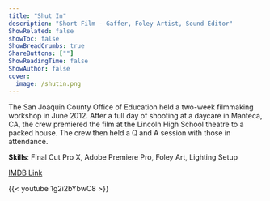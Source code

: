```yaml
---
title: "Shut In"
description: "Short Film - Gaffer, Foley Artist, Sound Editor"
ShowRelated: false
showToc: false
ShowBreadCrumbs: true
ShareButtons: [""]
ShowReadingTime: false
ShowAuthor: false
cover:
  image: /shutin.png
---
```


The San Joaquin County Office of Education held a two-week filmmaking workshop in June 2012. After a full day of shooting at a daycare in Manteca, CA, the crew premiered the film at the Lincoln High School theatre to a packed house. The crew then held a Q and A session with those in attendance.

**Skills**: Final Cut Pro X, Adobe Premiere Pro, Foley Art, Lighting Setup

[IMDB Link](https://www.imdb.com/title/tt2644836/)

{{< youtube 1g2i2bYbwC8 >}}